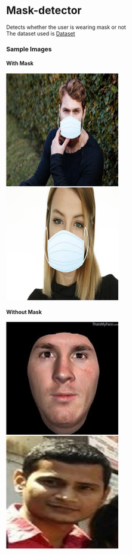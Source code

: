 # Mask-detector
Detects whether the user is wearing mask or not<br>
The dataset used is <a href='https://drive.google.com/open?id=1NiYKTiHXmIur2ZB7FXLvBbGduxH7ij0i'> Dataset</a>
<h3>Sample Images</h3>
<h4>With Mask</h4>
<div class="row">
  <div class="column">
    <img src="Images/with mask/0-with-mask.jpg" width=300 height=300>
  </div>
  <div class="column">
    <img src="Images/with mask/1-with-mask.jpg" width=300 height=300>
  </div>
</div>
<h4>Without Mask</h4>
<div class="row">
  <div class="column">
    <img src="Images/without mask/4.jpg" width=300 height=300>
  </div>
  <div class="column">
    <img src="Images/without mask/1.jpg" width=300 height=300>
  </div>
</div>

